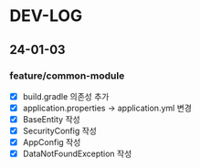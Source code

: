 # DEV-LOG
## 24-01-03
### feature/common-module
- [x] build.gradle 의존성 추가
- [x] application.properties -> application.yml 변경
- [x] BaseEntity 작성
- [x] SecurityConfig 작성
- [x] AppConfig 작성
- [x] DataNotFoundException 작성